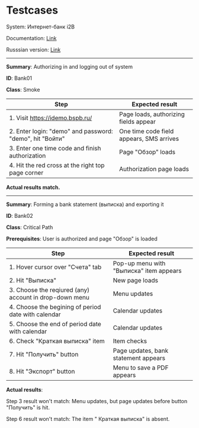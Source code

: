 # Testcases
System: Интернет-банк i2B

Documentation: [Link](https://bspb.ru/media/rukovodstvo_polzovatelja_i2_B_945386ba7f.pdf)

Russsian version: [Link](https://docs.google.com/spreadsheets/d/1Pudf6IKOJFXA5sxoyxGXamA76cFGEMxQcxm1EiXfm0Y)

---

**Summary**: Authorizing in and logging out of system

**ID**: Bank01

**Class**: Smoke

| Step                                                                                    | Expected result                                               |
|-----------------------------------------------------------------------------------------|---------------------------------------------------------------|
| 1. Visit https://idemo.bspb.ru/                                                         | Page loads, authorizing fields appear                         |
| 2. Enter login: "demo" and password: "demo", hit "Войти"                                | One time code field appears, SMS arrives                      |
| 3. Enter one time code and finish authorization                                         | Page "Обзор" loads                                            |
| 4. Hit the red cross at the right top page corner                                       | Authorization page loads                                      |

**Actual results match.**

---

**Summary**: Forming a bank statement (выписка) and exporting it

**ID**: Bank02

**Class**: Critical Path

**Prerequisites**: User is authorized and page "Обзор" is loaded

| Step                                                                                    | Expected result                                               |
|-----------------------------------------------------------------------------------------|---------------------------------------------------------------|
| 1. Hover cursor over "Счета" tab                                                        | Pop-up menu with "Выписка" item appears                       |
| 2. Hit "Выписка"                                                                        | New page loads                                                |
| 3. Choose the reqiured (any) account in drop-down menu                                  | Menu updates                                                  |
| 4. Choose the begining of period date with calendar                                     | Calendar updates                                              |
| 5. Choose the end of period date with calendar                                          | Calendar updates                                              |
| 6. Check "Краткая выписка" item                                                         | Item checks                                                   |
| 7. Hit "Получить" button                                                                | Page updates, bank statement appears                          |
| 8. Hit "Экспорт" button                                                                 | Menu to save a PDF appears                                    |

**Actual results**:
 
 Step 3 result won't match: Menu updates, but page updates before button "Получить" is hit.
 
 Step 6 result won't match: The item " Краткая выписка" is absent.
